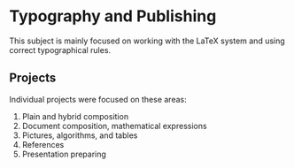 
# Typography and Publishing

This subject is mainly focused on working with the LaTeX system and using correct typographical rules.

## Projects

Individual projects were focused on these areas:

1. Plain and hybrid composition
2. Document composition, mathematical expressions
3. Pictures, algorithms, and tables
4. References
5. Presentation preparing
